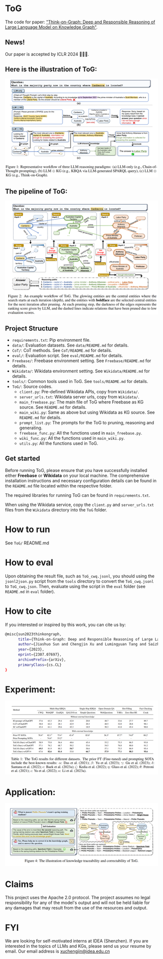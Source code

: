 # ToG
The code for paper: ["Think-on-Graph: Deep and Responsible Reasoning of Large Language Model on Knowledge Graph"](https://arxiv.org/pdf/2307.07697.pdf).

## News!
Our paper is accepted by ICLR 2024 🥳🥳🥳.


## Here is the illustration of ToG:

![image](https://github.com/GasolSun36/ToG/blob/main/assets/demo.png)

## The pipeline of ToG:

![image](https://github.com/GasolSun36/ToG/blob/main/assets/methods.png)

## Project Structure
- `requirements.txt`: Pip environment file.
- `data/`: Evaluation datasets. See `data/README.md` for details.
- `CoT/`: CoT methods. See `CoT/README.md` for details.
- `eval/`: Evaluation script. See `eval/README.md` for details.
- `Freebase/`: Freebase environment setting. See `Freebase/README.md` for details.
- `Wikidata/`: Wikidata environment setting. See `Wikidata/README.md` for details.
- `tools/`: Common tools used in ToG. See `tools/README.md` for details.
- `ToG/`: Source codes.
  - `client.py`: Pre-defined Wikidata APIs, copy from `Wikidata/`.
  - `server_urls.txt`: Wikidata server urls, copy from `Wikidata/`.
  - `main_freebase.py`: The main file of ToG where Freebase as KG source. See `README.md` for details.
  - `main_wiki.py`: Same as above but using Wikidata as KG source. See `README.md` for details.
  - `prompt_list.py`: The prompts for the ToG to pruning, reasoning and generating.
  - `freebase_func.py`: All the functions used in `main_freebase.py`.
  - `wiki_func.py`: All the functions used in `main_wiki.py`.
  - `utils.py`: All the functions used in ToG.

## Get started
Before running ToG, please ensure that you have successfully installed either **Freebase** or **Wikidata** on your local machine. The comprehensive installation instructions and necessary configuration details can be found in the `README.md` file located within the respective folder.

The required libraries for running ToG can be found in `requirements.txt`.

When using the Wikidata service, copy the `client.py` and `server_urls.txt` files from the `Wikidata` directory into the `ToG` folder.


# How to run
See `ToG/` README.md

# How to eval
Upon obtaining the result file, such as `ToG_cwq.jsonl`, you should using the `jsonl2json.py` script from the `tools` directory to convert the `ToG_cwq.jsonl` to `ToG_cwq.json`. Then, evaluate using the script in the `eval` folder (see `README.md` in `eval` folder).


# How to cite
If you interested or inspired by this work, you can cite us by:
```sh
@misc{sun2023thinkongraph,
      title={Think-on-Graph: Deep and Responsible Reasoning of Large Language Model with Knowledge Graph}, 
      author={Jiashuo Sun and Chengjin Xu and Lumingyuan Tang and Saizhuo Wang and Chen Lin and Yeyun Gong and Heung-Yeung Shum and Jian Guo},
      year={2023},
      eprint={2307.07697},
      archivePrefix={arXiv},
      primaryClass={cs.CL}
}
```

# Experiment:

![image](https://github.com/GasolSun36/ToG/blob/main/assets/experiments.png)


# Application:

![image](https://github.com/GasolSun36/ToG/blob/main/assets/application.png)



# Claims
This project uses the Apache 2.0 protocol. The project assumes no legal responsibility for any of the model's output and will not be held liable for any damages that may result from the use of the resources and output.

# FYI
We are looking for self-motivated interns at IDEA (Shenzhen). If you are interested in the topics of LLMs and KGs, please send us your resume by email. Our email address is xuchengjin@idea.edu.cn
